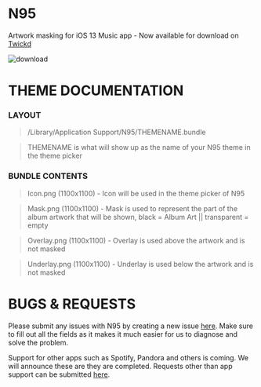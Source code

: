 # N95
Artwork masking for iOS 13 Music app - Now available for download on [Twickd](https://repo.twickd.com/package/com.twickd.ethan-whited.n95)

![download](https://i.ibb.co/ZM05H6T/banner.png)

# THEME DOCUMENTATION

### LAYOUT
> /Library/Application Support/N95/THEMENAME.bundle

> THEMENAME is what will show up as the name of your N95 theme in the theme picker

### BUNDLE CONTENTS
> Icon.png (1100x1100) - Icon will be used in the theme picker of N95

> Mask.png (1100x1100) - Mask is used to represent the part of the album artwork that will be shown, black = Album Art || transparent = empty

> Overlay.png (1100x1100) - Overlay is used above the artwork and is not masked

> Underlay.png (1100x1100) - Underlay is used below the artwork and is not masked

# BUGS & REQUESTS

Please submit any issues with N95 by creating a new issue [here](https://github.com/MTACS/N95/issues/new?assignees=&labels=bug&template=bug-report.md&title=%5BBug%5D). Make sure to fill out all the fields as it makes it much easier for us to diagnose and solve the problem.

Support for other apps such as Spotify, Pandora and others is coming. We will announce these are they are completed. Requests other than app support can be submitted [here](https://github.com/MTACS/N95/issues/new?assignees=&labels=&template=feature_request.md&title=%5BFeature%5D).
